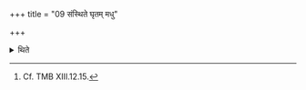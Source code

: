 +++
title = "09 संस्थिते घृतम् मधु"

+++

<details><summary>थिते</summary>

9. After (this sacrifice) has stored completely established (i.e. concluded), (the performers) partake of ghee or of honey.[^1]  

[^1]: Cf. TMB XIII.12.15. 
</details>
